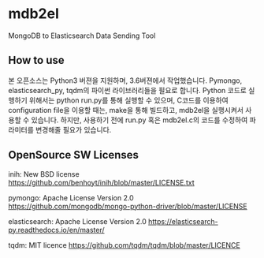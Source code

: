 # mdb2el
MongoDB to Elasticsearch Data Sending Tool <br>

## How to use
본 오픈소스는 Python3 버젼을 지원하며, 3.6버젼에서 작업했습니다. Pymongo, elasticsearch_py, tqdm의 파이썬 라이브러리들을 필요로 합니다. Python 코드로 실행하기 위해서는 python run.py를 통해 실행할 수 있으며, C코드를 이용하여 configuration file을 이용할 때는, make을 통해 빌드하고, mdb2el을 실행시켜서 사용할 수 있습니다. 하지만, 사용하기 전에 run.py 혹은 mdb2el.c의 코드를 수정하여 파라미터를 변경해줄 필요가 있습니다.

## OpenSource SW Licenses
inih: New BSD license
https://github.com/benhoyt/inih/blob/master/LICENSE.txt

pymongo: Apache License Version 2.0
https://github.com/mongodb/mongo-python-driver/blob/master/LICENSE

elasticsearch: Apache License Version 2.0
https://elasticsearch-py.readthedocs.io/en/master/

tqdm: MIT licence
https://github.com/tqdm/tqdm/blob/master/LICENCE
